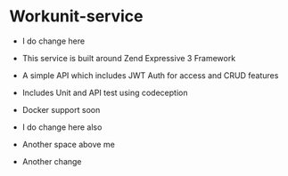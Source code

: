 # Workunit-service
- I do change here
- This service is built around Zend Expressive 3 Framework
- A simple API which includes JWT Auth for access and CRUD features
- Includes Unit and API test using codeception
- Docker support soon
- I do change here also


- Another space above me
- Another change
